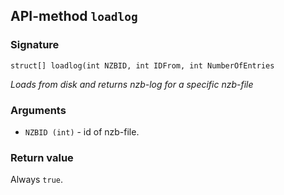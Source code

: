 ## API-method `loadlog`

### Signature
`struct[] loadlog(int NZBID, int IDFrom, int NumberOfEntries` 

_Loads from disk and returns nzb-log for a specific nzb-file_

### Arguments
- `NZBID (int)` - id of nzb-file.

### Return value
Always `true`.
